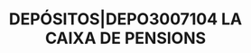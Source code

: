 ---
layout: asset
title: DEPÓSITOS|DEPO3007104 LA                                CAIXA DE PENSIONS
isin: DEPO3007104
---